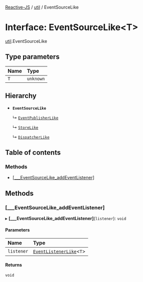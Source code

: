 [Reactive-JS](../README.md) / [util](../modules/util.md) / EventSourceLike

# Interface: EventSourceLike<T\>

[util](../modules/util.md).EventSourceLike

## Type parameters

| Name | Type |
| :------ | :------ |
| `T` | `unknown` |

## Hierarchy

- **`EventSourceLike`**

  ↳ [`EventPublisherLike`](util.EventPublisherLike.md)

  ↳ [`StoreLike`](util.StoreLike.md)

  ↳ [`DispatcherLike`](util.DispatcherLike.md)

## Table of contents

### Methods

- [[\_\_\_EventSourceLike\_addEventListener]](util.EventSourceLike.md#[___eventsourcelike_addeventlistener])

## Methods

### [\_\_\_EventSourceLike\_addEventListener]

▸ **[___EventSourceLike_addEventListener]**(`listener`): `void`

#### Parameters

| Name | Type |
| :------ | :------ |
| `listener` | [`EventListenerLike`](util.EventListenerLike.md)<`T`\> |

#### Returns

`void`
